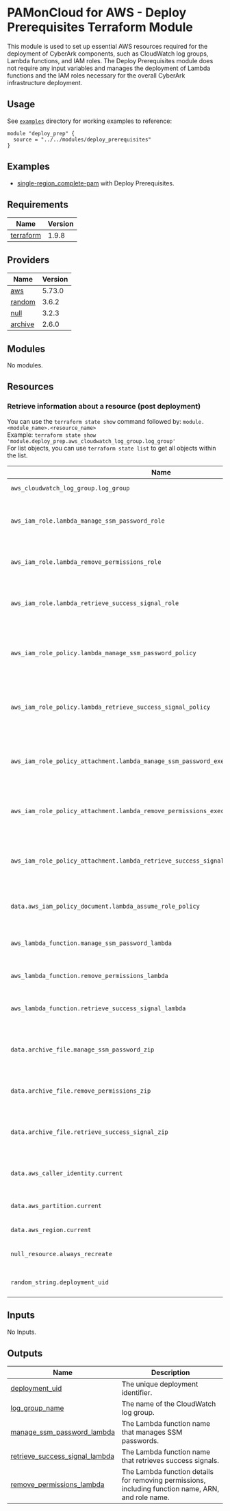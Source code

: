 # PAMonCloud for AWS - Deploy Prerequisites Terraform Module

This module is used to set up essential AWS resources required for the deployment of CyberArk components, such as CloudWatch log groups, Lambda functions, and IAM roles. The Deploy Prerequisites module does not require any input variables and manages the deployment of Lambda functions and the IAM roles necessary for the overall CyberArk infrastructure deployment.

## Usage

See [`examples`](/examples) directory for working examples to reference:

```hcl
module "deploy_prep" {
  source = "../../modules/deploy_prerequisites"
}
```

## Examples

- [single-region_complete-pam](/examples/single-region_complete-pam) with Deploy Prerequisites.

<!-- BEGIN_TF_DOCS -->
## Requirements

| Name | Version |
|------|---------|
| <a name="requirement_terraform"></a> [terraform](https://github.com/hashicorp/terraform) | 1.9.8 |

## Providers

| Name | Version |
|------|---------|
| <a name="provider_aws"></a> [aws](https://github.com/hashicorp/terraform-provider-aws) | 5.73.0 |
| <a name="provider_random"></a> [random](https://github.com/hashicorp/terraform-provider-random) | 3.6.2 |
| <a name="provider_null"></a> [null](https://github.com/hashicorp/terraform-provider-null) | 3.2.3 |
| <a name="provider_archive"></a> [archive](https://github.com/hashicorp/terraform-provider-archive) | 2.6.0 |

## Modules

No modules.

## Resources

### Retrieve information about a resource (post deployment)
You can use the `terraform state show` command followed by: `module.<module_name>.<resource_name>`  
Example: `terraform state show 'module.deploy_prep.aws_cloudwatch_log_group.log_group'`  
For list objects, you can use `terraform state list` to get all objects within the list.

| Name                                                                                     | Description                                                 |
|------------------------------------------------------------------------------------------|-------------------------------------------------------------|
| `aws_cloudwatch_log_group.log_group`                                                     | CloudWatch log group.                                       |
| `aws_iam_role.lambda_manage_ssm_password_role`                                           | IAM role for managing SSM password in Lambda.               |
| `aws_iam_role.lambda_remove_permissions_role`                                            | IAM role for removing permissions in Lambda.                |
| `aws_iam_role.lambda_retrieve_success_signal_role`                                       | IAM role for retrieving success signal in Lambda.           |
| `aws_iam_role_policy.lambda_manage_ssm_password_policy`                                  | IAM policy for managing SSM password in Lambda.             |
| `aws_iam_role_policy.lambda_retrieve_success_signal_policy`                              | IAM policy for retrieving success signal in Lambda.         |
| `aws_iam_role_policy_attachment.lambda_manage_ssm_password_execution_managed_policy`     | IAM policy attachment for Lambda to manage SSM password.    |
| `aws_iam_role_policy_attachment.lambda_remove_permissions_execution_managed_policy`      | IAM policy attachment for Lambda to remove permissions.     |
| `aws_iam_role_policy_attachment.lambda_retrieve_success_signal_execution_managed_policy` | IAM policy attachment for Lambda to retrieve success signal.|
| `data.aws_iam_policy_document.lambda_assume_role_policy`                                 | IAM policy document for Lambda assume role.                 |
|  `aws_lambda_function.manage_ssm_password_lambda`                                        | Lambda for managing SSM password.                           |
| `aws_lambda_function.remove_permissions_lambda`                                          | Lambda for removing permissions.                            |
| `aws_lambda_function.retrieve_success_signal_lambda`                                     | Lambda for retrieving success signal.                       |
| `data.archive_file.manage_ssm_password_zip`                                              | Archive file for managing SSM passwords.                    |
| `data.archive_file.remove_permissions_zip`                                               | Archive file for removing permissions.                      |
| `data.archive_file.retrieve_success_signal_zip`                                          | Archive file for retrieving success signal.                 |
| `data.aws_caller_identity.current`                                                       | AWS Caller Identity of current user.                        |
| `data.aws_partition.current`                                                             | Current AWS partition.                                      |
| `data.aws_region.current`                                                                | Current AWS region.                                         |
| `null_resource.always_recreate`                                                          | Triggers resource recreation.                               |
| `random_string.deployment_uid`                                                           | Unique identifier for deployment.                           |

## Inputs

No Inputs.

## Outputs

| Name | Description |
|------|-------------|
| <a name="output_deployment_uid"></a> [deployment\_uid](#output\_deployment\_uid) | The unique deployment identifier. |
| <a name="output_log_group_name"></a> [log\_group\_name](#output\_log\_group\_name) | The name of the CloudWatch log group. |
| <a name="output_manage_ssm_password_lambda"></a> [manage\_ssm\_password\_lambda](#output_manage\_ssm\_password\_lambda) | The Lambda function name that manages SSM passwords. |
| <a name="output_retrieve_success_signal_lambda"></a> [retrieve\_success\_signal\_lambda](#output_retrieve\_success\_signal\_lambda) | The Lambda function name that retrieves success signals. |
| <a name="output_remove_permissions_lambda"></a> [remove\_permissions\_lambda](#output_remove\_permissions\_lambda) | The Lambda function details for removing permissions, including function name, ARN, and role name. |

<!-- END_TF_DOCS -->